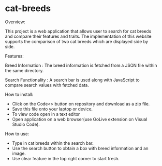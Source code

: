 # cat-breeds

Overview:

This project is a web application that allows user to search for cat breeds and compare their features and traits. The implementation of this website supports the comparison of two cat breeds which are displayed side by side.

Features:

Breed Information : The breed information is fetched from a JSON file within the same directory.

Search Functionality : A search bar is used along with JavaScript to compare search values with fetched data.

How to install:

- Click on the Code<> button on repository and download as a zip file.
- Save this file onto your laptop or device.
- To view code open in a text editor
- Open application on a web browser(use GoLive extension on Visual Studio Code).

How to use:

- Type in cat breeds within the search bar.
- Use the search button to obtain a box with breed information and an image.
- Use clear feature in the top right corner to start fresh.
